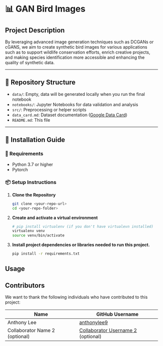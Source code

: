 # 📊 GAN Bird Images


## Project Description 

By leveraging advanced image generation techniques such as DCGANs or cGANS, we aim to create synthetic bird images for various applications such as to support wildlife conservation efforts, enrich creative projects, and making species identification more accessible and enhancing the quality of synthetic data.



---

## 📂 Repository Structure
- `data/`: Empty, data will be generated locally when you run the final notebook
- `notebooks/`: Jupyter Notebooks for data validation and analysis
- `src/`: Preprocessing or helper scripts
- `data_card.md`: Dataset documentation ([Google Data Card](https://github.com/PAIR-code/datacardsplaybook/blob/main/templates/DataCardsExtendedTemplate.md))
- `README.md`: This file

---

## 🚀 Installation Guide

### 🔧 Requirements
- Python 3.7 or higher  
- Pytorch

### 📦 Setup Instructions

1. **Clone the Repository**
   ```bash
   git clone <your-repo-url>
   cd <your-repo-folder>
2. **Create and activate a virtual environment**

   ```bash
   # pip install virtualenv (if you don't have virtualevn installed)
   virtualenv venv
   source venv/bin/activate
   ```
3. **Install project dependencies or libraries needed to run this project.**

   ```bash
   pip install -r requirements.txt
   ```

## Usage

## Contributors

We want to thank the following individuals who have contributed to this project:


| Name | GitHub Username |
|---|---|
| Anthony Lee | [anthonylee9](https://github.com/anthonylee9) |
| Collaborator Name 2 (optional) | [Collaborator Username 2](https://github.com/CollaboratorUsername2) (optional) |
